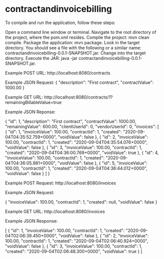 # contractandinvoicebilling

To compile and run the application, follow these steps:

Open a command line window or terminal. Navigate to the root directory of the project, where the pom.xml resides. Compile the project: mvn clean compile. Package the application: mvn package. Look in the target directory. You should see a file with the following or a similar name: contractandinvoicebilling-0.0.1-SNAPSHOT.jar. Change into the target directory. Execute the JAR: java -jar contractandinvoicebilling-0.0.1-SNAPSHOT.jar. 

Example POST URL: http://localhost:8080/contracts

Example JSON Request: 
{
     "description": "First contract",
     "contractValue": 1000.00
}

Example GET URL: http://localhost:8080/contracts/1?remainingBillableValue=true

Example JSON Reponse: 

{
    "id": 1,
    "description": "First contract",
    "contractValue": 1000.00,
    "remainingValue": 600.00,
    "clientUserId": 0,
    "vendorUserId": 0,
    "invoices": [
        {
            "id": 1,
            "invoiceValue": 100.00,
            "contractId": 1,
            "created": "2020-09-04T04:35:52.759+0000",
            "voidValue": false
        },
        {
            "id": 2,
            "invoiceValue": 100.00,
            "contractId": 1,
            "created": "2020-09-04T04:35:54.076+0000",
            "voidValue": false
        },
        {
            "id": 3,
            "invoiceValue": 100.00,
            "contractId": 1,
            "created": "2020-09-04T04:36:00.769+0000",
            "voidValue": true
        },
        {
            "id": 4,
            "invoiceValue": 100.00,
            "contractId": 1,
            "created": "2020-09-04T04:36:05.981+0000",
            "voidValue": false
        },
        {
            "id": 5,
            "invoiceValue": 100.00,
            "contractId": 1,
            "created": "2020-09-04T04:36:44.012+0000",
            "voidValue": false
        }
    ]
}

Example POST Request: http://localhost:8080/invoices

Example JSON Request:

{
    "invoiceValue": 100.00,
    "contractId": 1,
    "created": null,
    "voidValue": false
}

Example GET URL: http://localhost:8080/invoices

Example JSON Response:

[
    {
        "id": 1,
        "invoiceValue": 100.00,
        "contractId": 1,
        "created": "2020-09-04T02:06:39.450+0000",
        "voidValue": false
    },
    {
        "id": 2,
        "invoiceValue": 100.00,
        "contractId": 1,
        "created": "2020-09-04T02:06:40.924+0000",
        "voidValue": false
    },
    {
        "id": 3,
        "invoiceValue": 100.00,
        "contractId": 1,
        "created": "2020-09-04T02:06:48.300+0000",
        "voidValue": true
    }
]
